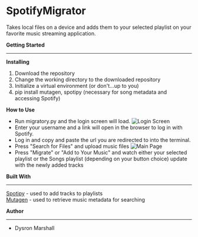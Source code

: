 # SpotifyMigrator
Takes local files on a device and adds them to your selected playlist on your favorite music streaming application.

**Getting Started**
______
**Installing**
1. Download the repository
2. Change the working directory to the downloaded repository
3. Initialize a virtual environment (or don't...up to you)
4. pip install mutagen, spotipy (necessary for song metadata and accessing Spotify)

**How to Use**
- Run migratory.py and the login screen will load.
![Login Screen](https://user-images.githubusercontent.com/22123705/28049864-1dc7559a-65c8-11e7-9fba-8fe21a1f94b4.png)  
- Enter your username and a link will open in the browser to log in with Spotify.
- Log in and copy and paste the url you are redirected to into the terminal.
- Press "Search for Files" and upload music files
![Main Page](https://user-images.githubusercontent.com/22123705/28741778-18b25b90-73ec-11e7-8d3f-4b2c9e4375a1.png)
- Press "Migrate" or "Add to Your Music" and watch either your selected playlist or the Songs playlist (depending on your button choice) update with the newly added tracks

**Built With**
______
[Spotipy](https://github.com/plamere/spotipy)  - used to add tracks to playlists  
[Mutagen](https://github.com/quodlibet/mutagen) - used to retrieve music metadata for searching

**Author**
______
- Dysron Marshall
